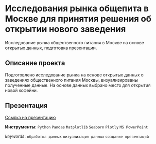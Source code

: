# Исследования рынка общепита в Москве для принятия решения об открытии нового заведения

Исследование рынка общественного питания в Москве на основе открытых данных, подготовка презентации.

## Описание проекта
Подготовлено исследование рынка на основе открытых данных о заведениях общественного питания Москвы, визуализированы полученные данные. На основе данных выбрано место для открытия новой кофейни.

## Презентация

<a href="https://drive.google.com/file/d/1RfD_Nc-3vWBi8UTfZ7TqmtAxiVshc809/view?usp=sharing" target="_blank">Ссылка на презентацию</a>

**Инструменты**: `Python` `Pandas` `Matplotlib` `Seaborn` `Plotly` `MS PowerPoint`

_keywords_: `обработка данных` `визуализация данных` `создание презентаций`
